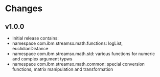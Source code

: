 # Changes
## v1.0.0
* Initial release contains:
* namespace com.ibm.streamsx.math.functions: logList, euclidianDistance
* namespace com.ibm.streamsx.math.std: various functions for numeric and complex argument typws
* namespace com.ibm.streamsx.math.common: special conversion functions, matrix manipulation and transformation

